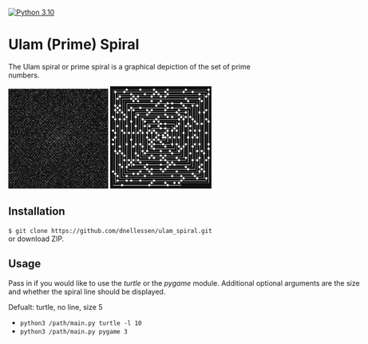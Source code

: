 
[![Python 3.10](https://img.shields.io/badge/python-3.10-blue.svg)](https://www.python.org/downloads/release/python-3105/)

# Ulam (Prime) Spiral

The Ulam spiral or prime spiral is a graphical depiction of the set of prime numbers.

<div style="position: absolute;">
    <img src="img/large.png" width="200"> 
    <img src="img/small_line.png" width="203"> 
<div>


## Installation
`$ git clone https://github.com/dnellessen/ulam_spiral.git`\
or download ZIP.


## Usage
Pass in if you would like to use the <em>turtle</em> or the <em>pygame</em> module. Additional optional arguments are the size and whether the spiral line should be displayed.

Defualt: turtle, no line, size 5

- `python3 /path/main.py turtle -l 10`
- `python3 /path/main.py pygame 3`
